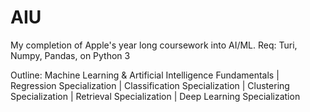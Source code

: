 # AIU
My completion of Apple's year long coursework into AI/ML.  Req: Turi, Numpy, Pandas, on Python 3 

Outline: Machine Learning & Artificial Intelligence Fundamentals | Regression Specialization | Classification Specialization | Clustering Specialization | Retrieval Specialization | Deep Learning Specialization

